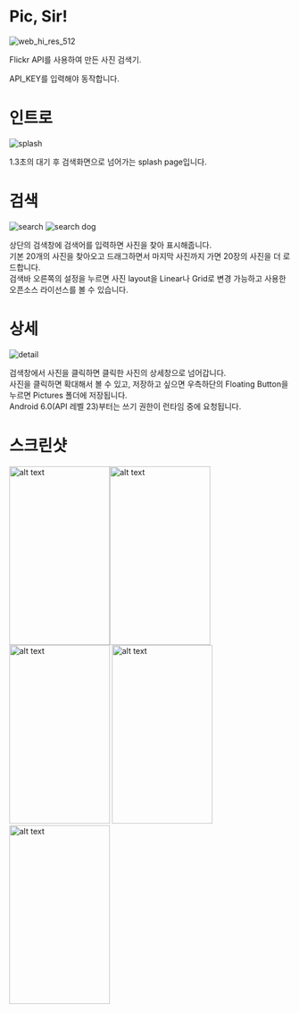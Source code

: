 # Pic, Sir!
![web_hi_res_512](https://user-images.githubusercontent.com/40908341/47954651-c8823180-dfcf-11e8-9ebb-3b84dc646db0.png)

Flickr API를 사용하여 만든 사진 검색기. 

API_KEY를 입력해야 동작합니다.

# 인트로
![splash](https://user-images.githubusercontent.com/40908341/47954492-e0f14c80-dfcd-11e8-8135-368e6cc5d6c1.png)

1.3초의 대기 후 검색화면으로 넘어가는 splash page입니다.

# 검색
![search](https://user-images.githubusercontent.com/40908341/47954493-e2bb1000-dfcd-11e8-80f9-ed6e5f6c0a64.png)
![search dog](https://user-images.githubusercontent.com/40908341/47954598-0d599880-dfcf-11e8-96e1-6af3e4b51285.png)

상단의 검색창에 검색어를 입력하면 사진을 찾아 표시해줍니다.\
기본 20개의 사진을 찾아오고 드래그하면서 마지막 사진까지 가면 20장의 사진을 더 로드합니다.\
검색바 오른쪽의 설정을 누르면 사진 layout을 Linear나 Grid로 변경 가능하고 사용한 오픈소스 라이선스를 볼 수 있습니다.

# 상세
![detail](https://user-images.githubusercontent.com/40908341/47954498-01b9a200-dfce-11e8-87e9-87418a8c2522.png)

검색창에서 사진을 클릭하면 클릭한 사진의 상세창으로 넘어갑니다.\
사진을 클릭하면 확대해서 볼 수 있고, 저장하고 싶으면 우측하단의 Floating Button을 누르면 Pictures 폴더에 저장됩니다.\
Android 6.0(API 레벨 23)부터는 쓰기 권한이 런타임 중에 요청됩니다.

# 스크린샷
<img src="https://user-images.githubusercontent.com/40908341/47959412-cbf4d780-e026-11e8-844a-922e59b8824a.jpg" alt="alt text" width="180px" height="320px"><img src="https://user-images.githubusercontent.com/40908341/47959413-cbf4d780-e026-11e8-89cf-84ae1097e390.jpg" alt="alt text" width="180px" height="320px">
<img src="https://user-images.githubusercontent.com/40908341/47959414-cc8d6e00-e026-11e8-8ed5-500c4640d301.jpg" alt="alt text" width="180px" height="320px">
<img src="https://user-images.githubusercontent.com/40908341/47959410-cbf4d780-e026-11e8-82a1-1f5304d4d8c9.jpg" alt="alt text" width="180px" height="320px"><img src="https://user-images.githubusercontent.com/40908341/47959411-cbf4d780-e026-11e8-84f7-ae01f823a569.jpg" alt="alt text" width="180px" height="320px">
